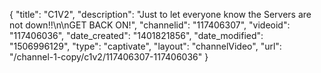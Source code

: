 {
    "title": "C1V2",
    "description": "Just to let everyone know the Servers are not down!!\n\nGET BACK ON!",
    "channelid": "117406307",
    "videoid": "117406036",
    "date_created": "1401821856",
    "date_modified": "1506996129",
    "type": "captivate",
    "layout": "channelVideo",
    "url": "\/channel-1-copy\/c1v2\/117406307-117406036"
}